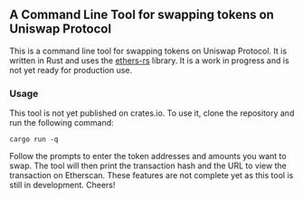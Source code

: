 ## A Command Line Tool for swapping tokens on Uniswap Protocol
This is a command line tool for swapping tokens on Uniswap Protocol. It is written in Rust and uses the [ethers-rs](https://github.com/gakonst/ethers-rs) library. It is a work in progress and is not yet ready for production use.

### Usage
This tool is not yet published on crates.io. To use it, clone the repository and run the following command:
```
cargo run -q
```
Follow the prompts to enter the token addresses and amounts you want to swap. The tool will then print the transaction hash and the URL to view the transaction on Etherscan. These features are not complete yet as this tool is still in development.
Cheers!